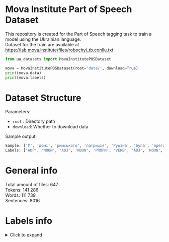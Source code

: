 # Mova Institute Part of Speech Dataset
This repository is created for the Part of Speech tagging task to train a model using the Ukrainian language.  
Dataset for the train are available at 
https://lab.mova.institute/files/robochyi_tb.conllu.txt


```python
from ua_datasets import MovaInstitutePOSDataset

mova = MovaInstitutePOSDataset(root='data/', download=True)
print(mova.data)
print(mova.labels)
```

# Dataset Structure #
Parameters: </br>
- `root` : Directory path
- `download`: Whether to download data


Sample output:
```python
Sample: ['У', 'домі', 'римського', 'патриція', 'Руфіна', 'була', 'прегарна', 'фреска', ',', 'зображення', 'Венери', 'та', 'Адоніса', '.']
Labels: ['ADP', 'NOUN', 'ADJ', 'NOUN', 'PROPN', 'VERB', 'ADJ', 'NOUN', 'PUNCT', 'NOUN', 'PROPN', 'CCONJ', 'PROPN', 'PUNCT']
```
General info 
=======

Total amount of files: 647  
Tokens: 141 286  
Words: 111 739  
Sentences: 8016  

Labels info
=======

<details>
 <summary>Click to expand</summary>
 
|Primary parts of speech|Definition         |Example               
| -------------     |:--------------------------:|:---------------------------------:|
|NOUN         |Іменник           |зображення,футбол,людина       
|VERB         |Дієслово          |робити,грати,співати        
|NUMR         |Числівник          |один,два,сто            
|ADV         |Прислівник         |абсолютно,безумовно,точно,яскраво |
|ADJ         |Прийменник         |звичайна,веселий,грайливий,радісний|
|PREP         |Прийменник         |в,у,на,під,за           |
|CONJ         |Сполучник          |і,та,й,але,а            |
|PART         |Частка           |не,хай,нехай,де,аби        |        
|Additional parts of speech  |
|PRON            |Займенник      |ти,ми,вони,я            |
|ADJP            |Дієприкметник    |Кохана,написана,прочитана,заспівана|
|NUMR            |Порядковий числівник|перший,сотий,другий        |

Samples and corresponded labels can be seen below:
```   
У[ADP] домі[NOUN] римського[ADJ] патриція[NOUN] Руфіна[PROPN] була[VERB] прегарна[ADJ] фреска[NOUN],[PUNCT] зображення[NOUN] Венери[PROPN] та[CCONJ] Адоніса[PROPN].[PUNCT]

Ходить[VERB] постійно[ADV] у[PREP] драній[ADJP].
   
Зробив[VERB] перший[NUMR] крок[NOUN] для[PREP] неї[PRON].

Якось[ADV] зібралися[VERB] у[PREP] нього[PRON],[PUNCT] ховаючися[VERB] від[PREP] переслідувань[NOUN],[PUNCT] одновірці[NOUN] дружини[NOUN] – християнки[NOUN].[PUNCT]

Й[CONJ] одразу[ADV] ж[PART] узялися[VERB] замазувати[VERB] стіну[NOUN],[PUNCT] певні[ADJ] свого[PRON] права[NOUN] негайно[ADV] знищити[VERB] гріховне[ADJ],[PUNCT] як[SCONJ] на[ADP] їх[DET] погляд[NOUN],[PUNCT] мальовидло[NOUN].[PUNCT]
```
More info you can find [here](https://github.com/mova-institute/zoloto/blob/master/docs/tagset.md#%D1%80%D0%B8%D1%81%D0%B8-%D1%84%D0%BE%D1%80%D0%BC)
</details>
